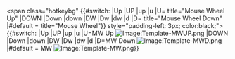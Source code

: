 \<span class="hotkeybg" {{#switch: \|Up \|UP \|up \|u \|U= title="Mouse
Wheel Up" \|DOWN \|Down \|down \|DW \|Dw \|dw \|d \|D= title="Mouse
Wheel Down" \|#default = title="Mouse Wheel"}} style="padding-left: 3px;
color:black;"\>{{#switch: \|Up \|UP \|up \|u \|U=MW Up
![Image:Template-MWUP.png](Template-MWUP.png "Image:Template-MWUP.png")
\|DOWN \|Down \|down \|DW \|Dw \|dw \|d \|D=MW Down
![Image:Template-MWD.png](Template-MWD.png "Image:Template-MWD.png")
\|#default = MW
![Image:Template-MW.png](Template-MW.png "Image:Template-MW.png")}}</span>